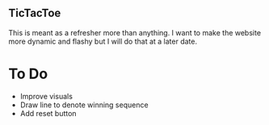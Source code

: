 ## TicTacToe
This is meant as a refresher more than anything. I want to make the website more dynamic and flashy but I will do that at a later date.

# To Do
- Improve visuals
- Draw line to denote winning sequence
- Add reset button